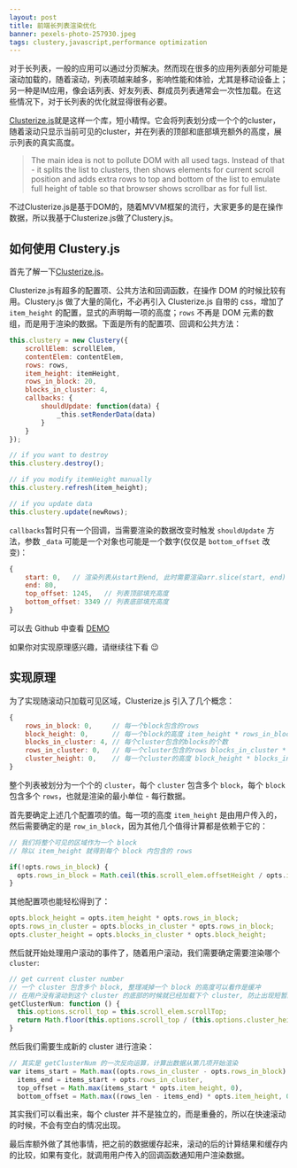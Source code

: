 ```yaml
---
layout: post
title: 前端长列表渲染优化
banner: pexels-photo-257930.jpeg
tags: clustery,javascript,performance optimization
---
```


对于长列表，一般的应用可以通过分页解决。然而现在很多的应用列表部分可能是滚动加载的，随着滚动，列表项越来越多，影响性能和体验，尤其是移动设备上；另一种是IM应用，像会话列表、好友列表、群成员列表通常会一次性加载。在这些情况下，对于长列表的优化就显得很有必要。

[Clusterize.js](http://clusterize.js.org/)就是这样一个库，短小精悍。它会将列表划分成一个个的cluster，随着滚动只显示当前可见的cluster，并在列表的顶部和底部填充额外的高度，展示列表的真实高度。

> The main idea is not to pollute DOM with all used tags. Instead of that - it splits the list to clusters, then shows elements for current scroll position and adds extra rows to top and bottom of the list to emulate full height of table so that browser shows scrollbar as for full list.

不过Clusterize.js是基于DOM的，随着MVVM框架的流行，大家更多的是在操作数据，所以我基于Clusterize.js做了Clustery.js。

## 如何使用 Clustery.js

首先了解一下[Clusterize.js](http://clusterize.js.org/)。

Clusterize.js有超多的配置项、公共方法和回调函数，在操作 DOM 的时候比较有用。Clustery.js 做了大量的简化，不必再引入 Clusterize.js 自带的 css，增加了 `item_height` 的配置，显式的声明每一项的高度；`rows` 不再是 DOM 元素的数组，而是用于渲染的数据。下面是所有的配置项、回调和公共方法：

```js
this.clustery = new Clustery({
    scrollElem: scrollElem,
    contentElem: contentElem,
    rows: rows,
    item_height: itemHeight,
    rows_in_block: 20,
    blocks_in_cluster: 4,
    callbacks: {
        shouldUpdate: function(data) {
            _this.setRenderData(data)
        }
    }
});

// if you want to destroy
this.clustery.destroy();

// if you modify itemHeight manually
this.clustery.refresh(item_height);

// if you update data
this.clustery.update(newRows);
```

`callbacks`暂时只有一个回调，当需要渲染的数据改变时触发 `shouldUpdate` 方法，参数 `_data` 可能是一个对象也可能是一个数字(仅仅是 `bottom_offset` 改变)：

```js
{
    start: 0,   // 渲染列表从start到end, 此时需要渲染arr.slice(start, end)   
    end: 80,
    top_offset: 1245,   // 列表顶部填充高度
    bottom_offset: 3349 // 列表底部填充高度
}
```

可以去 Github 中查看 [DEMO](https://github.com/zjzhome/Clustery.js)

如果你对实现原理感兴趣，请继续往下看 :wink:

## 实现原理

为了实现随滚动只加载可见区域，Clusterize.js 引入了几个概念：

```js
{
    rows_in_block: 0,     // 每一个block包含的rows
    block_height: 0,      // 每一个block的高度 item_height * rows_in_block
    blocks_in_cluster: 4, // 每个cluster包含的blocks的个数
    rows_in_cluster: 0,   // 每一个cluster包含的rows blocks_in_cluster * rows_in_block
    cluster_height: 0,    // 每一个cluster的高度 block_height * blocks_in_cluster
}
```

整个列表被划分为一个个的 `cluster`，每个 `cluster` 包含多个 `block`，每个 `block`包含多个 `rows`，也就是渲染的最小单位 - 每行数据。

首先要确定上述几个配置项的值。每一项的高度 `item_height` 是由用户传入的，然后需要确定的是 `row_in_block`，因为其他几个值得计算都是依赖于它的：

```js
// 我们将整个可见的区域作为一个 block
// 除以 item_height 就得到每个 block 内包含的 rows

if(!opts.rows_in_block) {
  opts.rows_in_block = Math.ceil(this.scroll_elem.offsetHeight / opts.item_height);
}
```

其他配置项也能轻松得到了：

```js
opts.block_height = opts.item_height * opts.rows_in_block;
opts.rows_in_cluster = opts.blocks_in_cluster * opts.rows_in_block;
opts.cluster_height = opts.blocks_in_cluster * opts.block_height;
```

然后就开始处理用户滚动的事件了，随着用户滚动，我们需要确定需要渲染哪个 `cluster`:

```js
// get current cluster number
// 一个 cluster 包含多个 block, 整理减掉一个 block 的高度可以看作是缓冲
// 在用户没有滚动到这个 cluster 的底部的时候就已经加载下个 cluster, 防止出现短暂的空白.
getClusterNum: function () {
  this.options.scroll_top = this.scroll_elem.scrollTop;
  return Math.floor(this.options.scroll_top / (this.options.cluster_height - this.options.block_height)) || 0;
}
```

然后我们需要生成新的 cluster 进行渲染：

```js
// 其实是 getClusterNum 的一次反向运算，计算出数据从第几项开始渲染
var items_start = Math.max((opts.rows_in_cluster - opts.rows_in_block) * cluster_num, 0),
  items_end = items_start + opts.rows_in_cluster,
  top_offset = Math.max(items_start * opts.item_height, 0),
  bottom_offset = Math.max((rows_len - items_end) * opts.item_height, 0);
```

其实我们可以看出来，每个 cluster 并不是独立的，而是重叠的，所以在快速滚动的时候，不会有空白的情况出现。

最后库额外做了其他事情，把之前的数据缓存起来，滚动的后的计算结果和缓存内的比较，如果有变化，就调用用户传入的回调函数通知用户渲染数据。




